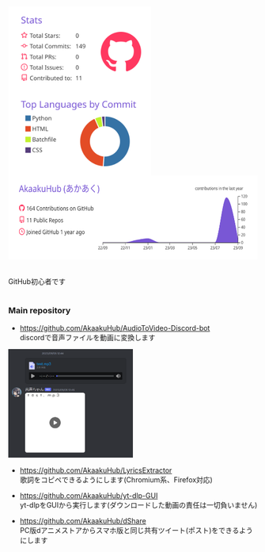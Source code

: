 <a href="https://github.com/AkaakuHub">
  <img align="top" height="170px" src="https://raw.githubusercontent.com/AkaakuHub/AkaakuHub/main/profile-summary-card-output/buefy/3-stats.svg" />
</a>
<a href="https://github.com/AkaakuHub">
  <img align="top" height="170px" src="https://raw.githubusercontent.com/AkaakuHub/AkaakuHub/main/profile-summary-card-output/buefy/2-most-commit-language.svg" />
</a>
<a href="https://github.com/AkaakuHub">
  <img align="top" height="170px" src="https://raw.githubusercontent.com/AkaakuHub/AkaakuHub/main/profile-summary-card-output/buefy/0-profile-details.svg" />
</a>
<br>
<br>
<br>
<div>
  GitHub初心者です<br>
</div>

# 

### Main repository

- https://github.com/AkaakuHub/AudioToVideo-Discord-bot<br>
discordで音声ファイルを動画に変換します
<img width="50%" alt="SCR-20230502-nedr" src="https://github.com/AkaakuHub/AkaakuHub/blob/main/thumbnail/%E9%9F%B3%E5%A3%B0%E3%81%A1%E3%82%83%E3%82%93demo.png">

- https://github.com/AkaakuHub/LyricsExtractor<br>
歌詞をコピペできるようにします(Chromium系、Firefox対応)

- https://github.com/AkaakuHub/yt-dlp-GUI<br>
yt-dlpをGUIから実行します(ダウンロードした動画の責任は一切負いません)

- https://github.com/AkaakuHub/dShare<br>
PC版dアニメストアからスマホ版と同じ共有ツイート(ポスト)をできるようにします
